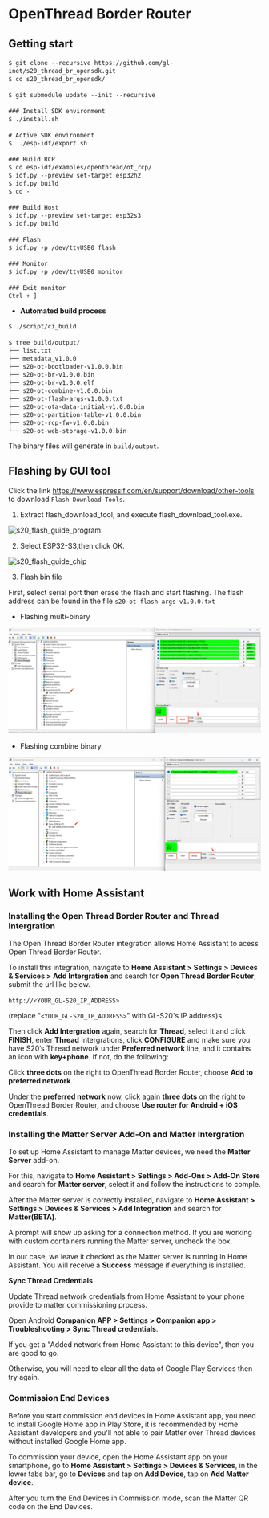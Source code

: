 # OpenThread Border Router

## Getting start

```
$ git clone --recursive https://github.com/gl-inet/s20_thread_br_opensdk.git
$ cd s20_thread_br_opensdk/

$ git submodule update --init --recursive

### Install SDK environment
$ ./install.sh

# Active SDK environment
$. ./esp-idf/export.sh

### Build RCP
$ cd esp-idf/examples/openthread/ot_rcp/
$ idf.py --preview set-target esp32h2
$ idf.py build
$ cd -

### Build Host
$ idf.py --preview set-target esp32s3
$ idf.py build

### Flash
$ idf.py -p /dev/ttyUSB0 flash

### Monitor
$ idf.py -p /dev/ttyUSB0 monitor

### Exit monitor
Ctrl + ]
```

- **Automated build process**

```
$ ./script/ci_build

$ tree build/output/
├── list.txt
├── metadata_v1.0.0
├── s20-ot-bootloader-v1.0.0.bin
├── s20-ot-br-v1.0.0.bin
├── s20-ot-br-v1.0.0.elf
├── s20-ot-combine-v1.0.0.bin
├── s20-ot-flash-args-v1.0.0.txt
├── s20-ot-ota-data-initial-v1.0.0.bin
├── s20-ot-partition-table-v1.0.0.bin
├── s20-ot-rcp-fw-v1.0.0.bin
└── s20-ot-web-storage-v1.0.0.bin
```

The binary files will generate in `build/output`.

## Flashing by GUI tool

Click the link https://www.espressif.com/en/support/download/other-tools to download `Flash Download Tools`.

1. Extract flash_download_tool, and execute flash_download_tool.exe.

![s20_flash_guide_program](https://static.gl-inet.com/docs/iot/en/thread_board_router/gl-s20/user_manual/s20_flash_image/s20_flash_guide_program.png)

2. Select ESP32-S3,then click OK.

![s20_flash_guide_chip](https://static.gl-inet.com/docs/iot/en/thread_board_router/gl-s20/user_manual/s20_flash_image/s20_flash_guide_chip.png)

3. Flash bin file

First, select serial port then erase the flash and start flashing. The flash address can be found in the file `s20-ot-flash-args-v1.0.0.txt`

- Flashing multi-binary

![image-20250926165124606](docs/images/image-20250926165124606.png)

- Flashing combine binary

![image-20250926165851651](docs/images/image-20250926165851651.png)

## Work with Home Assistant

### Installing the Open Thread Border Router and Thread Intergration

The Open Thread Border Router integration allows Home Assistant to acess Open Thread Border Router.

To install this integration, navigate to **Home Assistant > Settings > Devices & Services > Add Intergration** and search for **Open Thread Border Router**, submit the url like below.

`http://<YOUR_GL-S20_IP_ADDRESS>`

(replace "`<YOUR_GL-S20_IP_ADDRESS>`" with GL-S20's IP address)s

Then click **Add Intergration** again, search for **Thread**, select it and click **FINISH**, enter **Thread** Intergrations, click **CONFIGURE** and make sure you have S20‘s Thread network under **Preferred network** line, and it contains an icon with **key+phone**. If not, do the following:

Click **three dots** on the right to OpenThread Border Router, choose **Add to preferred network**.

Under the **preferred network** now, click again **three dots** on the right to OpenThread Border Router, and choose **Use router for Android + iOS credentials**.

### Installing the Matter Server Add-On and Matter Intergration

To set up Home Assistant to manage Matter devices, we need the **Matter Server** add-on.

For this, navigate to **Home Assistant > Settings > Add-Ons > Add-On Store** and search for **Matter server**, select it and follow the instructions to comple.

After the Matter server is correctly installed, navigate to **Home Assistant >** **Settings > Devices & Services > Add Integration** and search for **Matter(BETA)**.

A prompt will show up asking for a connection method. If you are working with custom containers running the Matter server, uncheck the box.

In our case, we leave it checked as the Matter server is running in Home Assistant. You will receive a **Success** message if everything is installed.

**Sync Thread Credentials**

Update Thread network credentials from Home Assistant to your phone provide to matter commissioning process.

Open Android **Companion APP > Settings > Companion app > Troubleshooting > Sync Thread credentials**.

If you get a "Added network from Home Assistant to this device", then you are good to go.

Otherwise, you will need to clear all the data of Google Play Services then try again.

### Commission End Devices

Before you start commission end devices in Home Assistant app, you need to install Google Home app in Play Store, it is recommended by Home Assistant developers and you'll not able to pair Matter over Thread devices without installed Google Home app.

To commission your device, open the Home Assistant app on your smartphone, go to **Home Assistant > Settings > Devices & Services**, in the lower tabs bar, go to **Devices** and tap on **Add Device**, tap on **Add Matter device**.

After you turn the End Devices in Commission mode, scan the Matter QR code on the End Devices.
